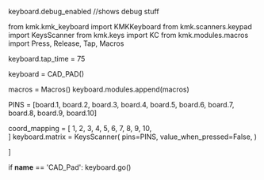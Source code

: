 keyboard.debug_enabled //shows debug stuff

from kmk.kmk_keyboard import KMKKeyboard
from kmk.scanners.keypad import KeysScanner
from kmk.keys import KC
from kmk.modules.macros import Press, Release, Tap, Macros

keyboard.tap_time = 75 

keyboard = CAD_PAD()


macros = Macros()
keyboard.modules.append(macros)


PINS = [board.1, board.2, board.3, board.4, board.5, board.6, board.7, board.8, board.9, board.10]

coord_mapping = [
1, 2, 3,
4, 5, 6, 7,
8,       9,
         10,    
]
keyboard.matrix = KeysScanner(
    pins=PINS,
    value_when_pressed=False,
)

]


if __name__ == 'CAD_Pad':
    keyboard.go()
